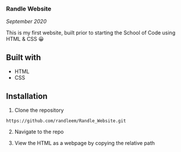 ### Randle Website

*September 2020*

This is my first website, built prior to starting the School of Code using HTML & CSS 😀

## Built with

- HTML
- CSS

## Installation

1. Clone the repository

`https://github.com/randleem/Randle_Website.git`

2. Navigate to the repo

3. View the HTML as a webpage by copying the relative path


